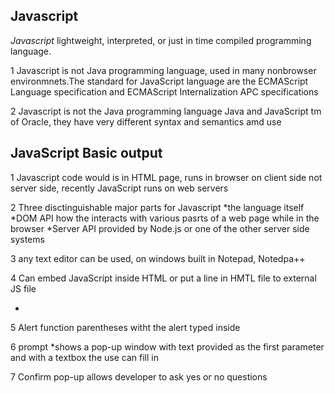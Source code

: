 
## Javascript

*Javascript* lightweight, interpreted, or just in time compiled programming language.

1 Javascript is not Java programming language, used in many nonbrowser environmnets.The standard for JavaScript language are the ECMAScript Language specification and ECMAScript Internalization APC specifications

2 Javascript is not the Java programming language Java and JavaScript tm of Oracle, they have very different syntax and semantics amd use

## JavaScript Basic output

1 Javascript code would is in HTML page, runs in browser on client side not server side, recently JavaScript runs on web servers

2 Three disctinguishable major parts for Javascript 
*the language itself
*DOM API how the interacts with various pasrts of a web page while in the browser
*Server API provided by Node.js or one of the other server side systems

3 any text editor can be used, on windows built in Notepad, Notedpa++

4 Can embed JavaScript inside HTML or put a line in HMTL file to external JS file
* <script> opening and </script>

5 Alert function parentheses witht the alert typed inside

6 prompt
*shows a pop-up window with text provided as the first parameter and with a textbox the use can fill in

7 Confirm pop-up allows developer to ask yes or no questions
